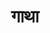 ---
title: गाथा
position: 16

type: chapter

parent:
  type: book

children:
  type: sutra
  count: 5

---